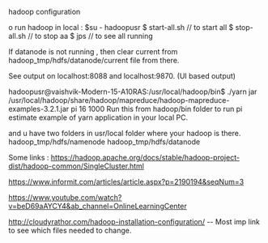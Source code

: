 hadoop configuration

o run hadoop in local :
$su - hadoopusr
$ start-all.sh  // to start all
$ stop-all.sh // to stop aa
$ jps // to see all running

If datanode is not running , then clear current from hadoop_tmp/hdfs/datanode/current file from there.

See output on localhost:8088 and localhost:9870. (UI based output)

hadoopusr@vaishvik-Modern-15-A10RAS:/usr/local/hadoop/bin$ ./yarn jar /usr/local/hadoop/share/hadoop/mapreduce/hadoop-mapreduce-examples-3.2.1.jar pi 16 1000
Run this from hadoop/bin folder to run pi estimate example of yarn application in your local PC.

and u have two folders in usr/local folder where your hadoop is there.
hadoop_tmp/hdfs/namenode
hadoop_tmp/hdfs/datanode


Some links :
https://hadoop.apache.org/docs/stable/hadoop-project-dist/hadoop-common/SingleCluster.html

https://www.informit.com/articles/article.aspx?p=2190194&seqNum=3

https://www.youtube.com/watch?v=beD69aAYCY4&ab_channel=OnlineLearningCenter

http://cloudyrathor.com/hadoop-installation-configuration/  -- Most imp link to see which files needed to change.
